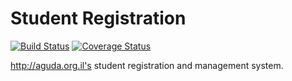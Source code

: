 Student Registration
====================

[![Build Status](https://travis-ci.org/agudaorgil/studreg.svg)](https://travis-ci.org/agudaorgil/studreg)
[![Coverage Status](https://coveralls.io/repos/yuvallanger/studreg/badge.svg)](https://coveralls.io/r/yuvallanger/studreg)

http://aguda.org.il's student registration and management system.
